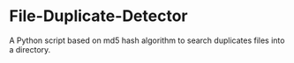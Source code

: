 # File-Duplicate-Detector
A Python script based on md5 hash algorithm to search duplicates files into a  directory.
